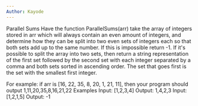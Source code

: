 ```yaml
---
Author: Kayode
---
```


Parallel Sums
Have the function ParallelSums(arr) take the array of integers stored in arr which will always contain an even amount of integers, and determine how they can be split into two even sets of integers each so that both sets add up to the same number. If this is impossible return -1. If it's possible to split the array into two sets, then return a string representation of the first set followed by the second set with each integer separated by a comma and both sets sorted in ascending order. The set that goes first is the set with the smallest first integer.

For example: if arr is [16, 22, 35, 8, 20, 1, 21, 11], then your program should output 1,11,20,35,8,16,21,22
Examples
Input: [1,2,3,4]
Output: 1,4,2,3
Input: [1,2,1,5]
Output: -1